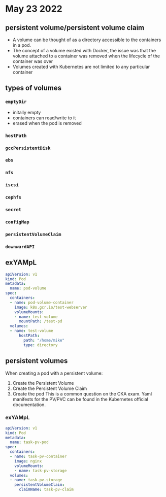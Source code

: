 # May 23 2022
## persistent volume/persistent volume claim
* A volume can be thought of as a directory accessible to the containers in a pod.
* The concept of a volume existed with Docker, the issue was that the volume attached to a container was removed when the lifecycle of the container was over
* Volumes created with Kubernetes are not limited to any particular container
## types of volumes
### `emptyDir`
* initally empty
* containers can read/write to it
* erased when the pod is removed
### `hostPath`
### `gccPersistentDisk`
### `ebs`
### `nfs`
### `iscsi`
### `cephfs`
### `secret`
### `configMap`
### `persistentVolumeClaim`
### `downwardAPI`
## exYAMpL
```yaml
apiVersion: v1
kind: Pod
metadata:
  name: pod-volume
spec:
  containers:
  - name: pod-volume-container
    image: k8s.gcr.io/test-webserver
    volumeMounts:
    - name: test-volume
      mountPath: /test-pd
  volumes:
  - name: test-volume
      hostPath:
        path: "/home/mike"
        type: directory
```
## persistent volumes
When creating a pod with a persistent volume:
1. Create the Persistent Volume
2. Create the Persistent Volume Claim
3. Create the pod
This is a common question on the CKA exam. Yaml manifests for the PV/PVC can be found in the Kubernetes official documentation.
### exYAMpL
```yaml
apiVersion: v1
kind: Pod
metadata:
  name: task-pv-pod
spec:
  containers:
  - name: task-pv-container
    image: nginx
    volumeMounts:
    - name: task-pv-storage
  volumes:
  - name: task-pv-storage
    persistentVolumeClaim:
      claimName: task-pv-claim
```
